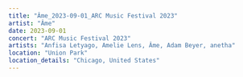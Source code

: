 ```yaml
---
title: "Âme_2023-09-01_ARC Music Festival 2023"
artist: "Âme"
date: 2023-09-01
concert: "ARC Music Festival 2023"
artists: "Anfisa Letyago, Amelie Lens, Âme, Adam Beyer, anetha"
location: "Union Park"
location_details: "Chicago, United States"
---
```


